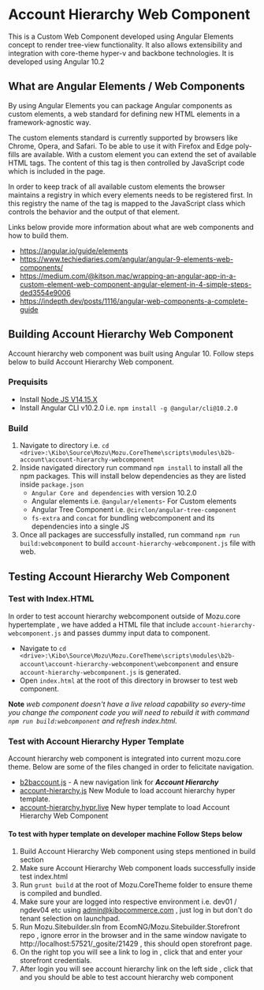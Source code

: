 # Account Hierarchy Web Component

This is a Custom Web Component developed using Angular Elements concept to render tree-view functionality. It also allows extensibility and integration with core-theme hyper-v and backbone technologies. It is developed using Angular 10.2
 
## What are Angular Elements / Web Components

By using Angular Elements you can package Angular components as custom elements, a web standard for defining new HTML elements in a framework-agnostic way.

The custom elements standard is currently supported by browsers like Chrome, Opera, and Safari. To be able to use it with Firefox and Edge poly-fills are available. With a custom element you can extend the set of available HTML tags. The content of this tag is then controlled by JavaScript code which is included in the page.

In order to keep track of all available custom elements the browser maintains a registry in which every elements needs to be registered first. In this registry the name of the tag is mapped to the JavaScript class which controls the behavior and the output of that element.

Links below provide more information about what are web components and how to build them.

 - https://angular.io/guide/elements
 - https://www.techiediaries.com/angular/angular-9-elements-web-components/
 - https://medium.com/@kitson.mac/wrapping-an-angular-app-in-a-custom-element-web-component-angular-element-in-4-simple-steps-ded3554e9006 
 - https://indepth.dev/posts/1116/angular-web-components-a-complete-guide

## Building Account Hierarchy Web Component

Account hierarchy web component was built using Angular 10. Follow steps below to build Account Hierarchy Web component.

### Prequisits

 - Install [Node JS V14.15.X](https://nodejs.org/en/download/)
 - Install Angular CLI v10.2.0 i.e.  `npm install -g @angular/cli@10.2.0`

### Build

1. Navigate to directory i.e. `cd <drive>:\Kibo\Source\Mozu\Mozu.CoreTheme\scripts\modules\b2b-account\account-hierarchy-webcomponent`
2. Inside navigated directory run command `npm install` to install all the npm packages. This will install below dependencies as they are listed inside `package.json`
	- `Angular Core and dependencies` with version 10.2.0
	- Angular elements i.e. `@angular/elements`- For Custom elements
	- Angular Tree Component i.e. `@circlon/angular-tree-component`
	- `fs-extra` and `concat`  for bundling webcomponent and its dependencies into a single JS
3. Once all packages are successfully installed, run command `npm run build:webcomponent` to build `account-hierarchy-webcomponent.js` file with web.

## Testing Account Hierarchy Web Component

### Test with Index.HTML

In order to test account hierarchy webcomponent outside of Mozu.core hypertemplate , we have added a HTML file that include `account-hierarchy-webcomponent.js` and passes dummy input data to component.

 - Navigate to `cd <drive>:\Kibo\Source\Mozu\Mozu.CoreTheme\scripts\modules\b2b-account\account-hierarchy-webcomponent\webcomponent` and ensure `account-hierarchy-webcomponent.js` is generated. 
 - Open `index.html` at the root of this directory in browser to test web component. 

**Note** *web component doesn't have a live reload capability so every-time you change the component code you will need to rebuild it with command `npm run build:webcomponent` and refresh index.html.*
  
### Test with Account Hierarchy Hyper Template  
Account hierarchy web component is integrated into current mozu.core theme. Below are some of the files changed in order to felicitate navigation.

 - [b2baccount.js](https://github.com/Mozu/core-theme/blob/feature/account-hierarchy/scripts/modules/b2b-account/b2b-account.js) - A new navigation link for ***Account Hierarchy*** 
 - [account-hierarchy.js](https://github.com/Mozu/core-theme/blob/feature/account-hierarchy/scripts/modules/b2b-account/account-hierarchy.js) New Module to load account hierarchy hyper template.
 - [account-hierarchy.hypr.live](https://github.com/Mozu/core-theme/blob/feature/account-hierarchy/templates/modules/b2b-account/account-hierarchy/account-hierarchy.hypr.live) New hyper template to load Account Hierarchy Web Component

#### To test with hyper template on developer machine Follow Steps below 
1. Build Account Hierarchy Web component using steps mentioned in build section
2. Make sure Account Hierarchy Web component loads successfully inside test index.html
3. Run `grunt build` at the root of Mozu.CoreTheme folder to ensure theme is compiled and bundled.
4. Make sure your are logged into respective environment i.e. dev01 / ngdev04 etc using admin@kibocommerce.com , just log in but don't do tenant selection on launchpad.
5. Run Mozu.Sitebuilder.sln from EcomNG/Mozu.Sitebuilder.Storefront repo , ignore error in the browser and in the same window navigate to http://localhost:57521/_gosite/21429 , this should open storefront page.
6. On the right top you will see a link to log in , click that and enter your storefront credentials.
7. After login you will see account hierarchy link on the left side , click that and you should be able to test account hierarchy web component